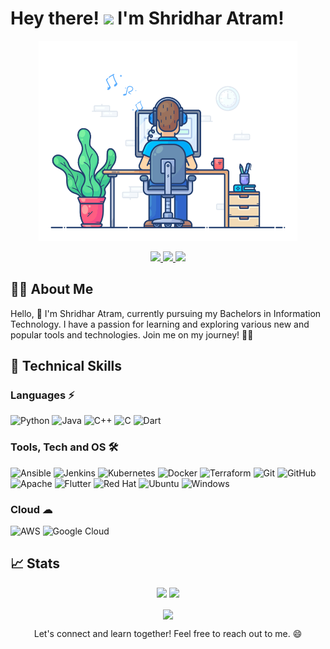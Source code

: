 <!-- Header -->
# Hey there! <img src="https://github.com/TheDudeThatCode/TheDudeThatCode/blob/master/Assets/Hi.gif" width="29px"> I'm Shridhar Atram!

<!-- Introduction -->
<p align="center">
  <img src="focus-animation.gif" width="414" height="320" />
</p>

<!-- Connect with me -->
<p align="center">
  <a href="https://www.linkedin.com/in/shridhar-atram-0a0408164/">
    <img src="https://img.shields.io/badge/LinkedIn-Connect-blue?style=for-the-badge&logo=linkedin" />
  </a>
  <a href="mailto:shridharatram555@gmail.com">
    <img src="https://img.shields.io/badge/Gmail-Message-red?style=for-the-badge&logo=gmail" />
  </a>
  <a href="https://medium.com/@shridharatram555">
    <img src="https://img.shields.io/badge/Medium-Read-black?style=for-the-badge&logo=Medium" />
  </a>
</p>

<!-- About Me -->
## 👨‍🎓 About Me
Hello, 👋 I'm Shridhar Atram, currently pursuing my Bachelors in Information Technology. I have a passion for learning and exploring various new and popular tools and technologies. Join me on my journey! 👨‍💻

<!-- Techinical Skills -->
## 🚀 Technical Skills

### Languages ⚡
![Python](https://img.shields.io/badge/Python-Expert-informational?style=for-the-badge&logo=python&logoColor=white) ![Java](https://img.shields.io/badge/Java-Proficient-informational?style=for-the-badge&logo=java&logoColor=white) ![C++](https://img.shields.io/badge/C++-Intermediate-informational?style=for-the-badge&logo=c%2B%2B&logoColor=white) ![C](https://img.shields.io/badge/C-Intermediate-informational?style=for-the-badge&logo=c&logoColor=white) ![Dart](https://img.shields.io/badge/Dart-Beginner-informational?style=for-the-badge&logo=dart&logoColor=white)

### Tools, Tech and OS 🛠
![Ansible](https://img.shields.io/badge/Ansible-Automation-blueviolet?style=for-the-badge&logo=ansible&logoColor=white) ![Jenkins](https://img.shields.io/badge/Jenkins-CI/CD-yellow?style=for-the-badge&logo=jenkins&logoColor=white) ![Kubernetes](https://img.shields.io/badge/Kubernetes-Orchestration-blue?style=for-the-badge&logo=kubernetes&logoColor=white) ![Docker](https://img.shields.io/badge/Docker-Containers-blue?style=for-the-badge&logo=docker&logoColor=white) ![Terraform](https://img.shields.io/badge/Terraform-Infrastructure%20as%20Code-blueviolet?style=for-the-badge&logo=terraform&logoColor=white) ![Git](https://img.shields.io/badge/Git-Version%20Control-orange?style=for-the-badge&logo=git&logoColor=white) ![GitHub](https://img.shields.io/badge/GitHub-Code%20Hosting-black?style=for-the-badge&logo=github&logoColor=white) ![Apache](https://img.shields.io/badge/Apache-Web%20Server-red?style=for-the-badge&logo=apache&logoColor=white) ![Flutter](https://img.shields.io/badge/Flutter-App%20Development-blue?style=for-the-badge&logo=flutter&logoColor=white) ![Red Hat](https://img.shields.io/badge/Red%20Hat-Linux%20Distribution-red?style=for-the-badge&logo=redhat&logoColor=white) ![Ubuntu](https://img.shields.io/badge/Ubuntu-Linux%20Distribution-orange?style=for-the-badge&logo=ubuntu&logoColor=white) ![Windows](https://img.shields.io/badge/Windows-Operating%20System-blue?style=for-the-badge&logo=windows&logoColor=white)

### Cloud ☁
![AWS](https://img.shields.io/badge/AWS-Cloud%20Services-orange?style=for-the-badge&logo=amazon-aws&logoColor=white) ![Google Cloud](https://img.shields.io/badge/Google%20Cloud-Cloud%20Platform-yellow?style=for-the-badge&logo=google-cloud&logoColor=white)

<!-- Stats -->
## 📈 Stats
<p align="center">
  <img width="48%" src="https://github-readme-stats.vercel.app/api?username=Shridhar-Atram&show_icons=true&theme=highcontrast" />
  <img width="48%" src="https://github-readme-streak-stats.herokuapp.com/?user=Shridhar-Atram&theme=highcontrast" />
</p>
<p align="center">
  <img align="center" src="https://github-readme-stats.anuraghazra1.vercel.app/api/top-langs/?username=Shridhar-Atram&layout=compact&theme=radical" />
</p>

<!-- Footer -->
<p align="center">
  Let's connect and learn together! Feel free to reach out to me. 😄
</p>

